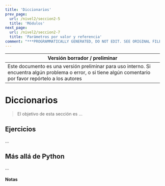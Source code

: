 ```yaml
---
title: 'Diccionarios'
prev_page:
  url: /nivel2/seccion2-5
  title: 'Módulos'
next_page:
  url: /nivel2/seccion2-7
  title: 'Parámetros por valor y referencia'
comment: "***PROGRAMMATICALLY GENERATED, DO NOT EDIT. SEE ORIGINAL FILES IN /content***"
---
```

Versión borrador / preliminar |
-------------------|
Este documento es una versión preliminar para uso interno. Si encuentra algún problema o error, o si tiene algún comentario por favor repórtelo a los autores|


# Diccionarios

> El objetivo de esta sección es ...



## Ejercicios

...


## Más allá de Python

...


#### Notas 

